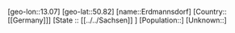 ﻿---
location: [50.82,13.07]
mapzoom: [7,12] 
mapmarker: city 
type: City
tags:
- geo/City


SpocWebEntityId: 30046
isDeleted: false
confidential: public

---
[geo-lon::13.07]
[geo-lat::50.82]
[name::Erdmannsdorf]
[Country::[[Germany]]]
[State :: [[../../Sachsen]] ]
[Population::]
[Unknown::]

